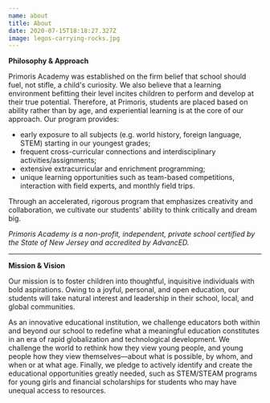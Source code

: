 ```yaml
---
name: about
title: About
date: 2020-07-15T18:18:27.327Z
image: legos-carrying-rocks.jpg
---
```

**Philosophy & Approach**

<p>Primoris Academy was established on the firm belief that school should fuel, not stifle, a child's curiosity. We also believe that a learning environment befitting their level incites children to perform and develop at their true potential. Therefore, at Primoris, students are placed based on ability rather than by age, and experiential learning is at the core of our approach. Our program provides:

* early exposure to all subjects (e.g. world history, foreign language, STEM) starting in our youngest grades;
* frequent cross-curricular connections and interdisciplinary activities/assignments;
* extensive extracurricular and enrichment programming;
* unique learning opportunities such as team-based competitions, interaction with field experts, and monthly field trips.

Through an accelerated, rigorous program that emphasizes creativity and collaboration, we cultivate our students' ability to think critically and dream big.

*Primoris Academy is a non-profit, independent, private school certified by the State of New Jersey and accredited by AdvancED.* </p>

- - -

**Mission & Vision**

</p>Our mission is to foster children into thoughtful, inquisitive individuals with bold aspirations. Owing to a joyful, personal, and open education, our students will take natural interest and leadership in their school, local, and global communities.

As an innovative educational institution, we challenge educators both within and beyond our school to redefine what a meaningful education constitutes in an era of rapid globalization and technological development. We challenge the world to rethink how they view young people, and young people how they view themselves—about what is possible, by whom, and when or at what age. Finally, we pledge to actively identify and create the educational opportunities greatly needed, such as STEM/STEAM programs for young girls and financial scholarships for students who may have unequal access to resources.</p>